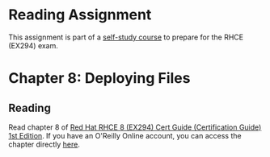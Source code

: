 # Reading Assignment
This assignment is part of a [self-study course](../README.md) to prepare for the RHCE (EX294) exam.
# Chapter 8: Deploying Files

## Reading
Read chapter 8 of [Red Hat RHCE 8 (EX294) Cert Guide (Certification Guide) 1st Edition](https://www.amazon.com/RHCE-EX294-Cert-Guide-Certification/dp/0136872433).  If you have an O'Reilly Online account, you can access the chapter directly [here](https://learning.oreilly.com/library/view/Red+Hat+RHCE+8+(EX294)+Cert+Guide/9780136872481/ch08.html#ch08).

